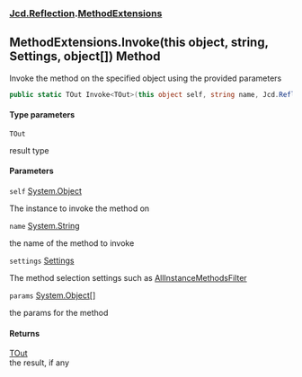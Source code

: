 ### [Jcd.Reflection](Jcd.Reflection.md 'Jcd.Reflection').[MethodExtensions](Jcd.Reflection.MethodExtensions.md 'Jcd.Reflection.MethodExtensions')

## MethodExtensions.Invoke<TOut>(this object, string, Settings, object[]) Method

Invoke the method on the specified object using the provided parameters

```csharp
public static TOut Invoke<TOut>(this object self, string name, Jcd.Reflection.MethodInfoEnumerator.Settings settings, params object[] @params);
```

#### Type parameters

<a name='Jcd.Reflection.MethodExtensions.Invoke_TOut_(thisobject,string,Jcd.Reflection.MethodInfoEnumerator.Settings,object[]).TOut'></a>

`TOut`

result type

#### Parameters

<a name='Jcd.Reflection.MethodExtensions.Invoke_TOut_(thisobject,string,Jcd.Reflection.MethodInfoEnumerator.Settings,object[]).self'></a>

`self` [System.Object](https://docs.microsoft.com/en-us/dotnet/api/System.Object 'System.Object')

The instance to invoke the method on

<a name='Jcd.Reflection.MethodExtensions.Invoke_TOut_(thisobject,string,Jcd.Reflection.MethodInfoEnumerator.Settings,object[]).name'></a>

`name` [System.String](https://docs.microsoft.com/en-us/dotnet/api/System.String 'System.String')

the name of the method to invoke

<a name='Jcd.Reflection.MethodExtensions.Invoke_TOut_(thisobject,string,Jcd.Reflection.MethodInfoEnumerator.Settings,object[]).settings'></a>

`settings` [Settings](Jcd.Reflection.MethodInfoEnumerator.Settings.md 'Jcd.Reflection.MethodInfoEnumerator.Settings')

The method selection settings such
as [AllInstanceMethodsFilter](Jcd.Reflection.MethodExtensions.AllInstanceMethodsFilter.md 'Jcd.Reflection.MethodExtensions.AllInstanceMethodsFilter')

<a name='Jcd.Reflection.MethodExtensions.Invoke_TOut_(thisobject,string,Jcd.Reflection.MethodInfoEnumerator.Settings,object[]).params'></a>

`params` [System.Object](https://docs.microsoft.com/en-us/dotnet/api/System.Object 'System.Object')[[]](https://docs.microsoft.com/en-us/dotnet/api/System.Array 'System.Array')

the params for the method

#### Returns

[TOut](Jcd.Reflection.MethodExtensions.Invoke_TOut_(thisobject,string,Jcd.Reflection.MethodInfoEnumerator.Settings,object[]).md#Jcd.Reflection.MethodExtensions.Invoke_TOut_(thisobject,string,Jcd.Reflection.MethodInfoEnumerator.Settings,object[]).TOut 'Jcd.Reflection.MethodExtensions.Invoke<TOut>(this object, string, Jcd.Reflection.MethodInfoEnumerator.Settings, object[]).TOut')  
the result, if any